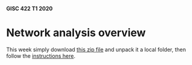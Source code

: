 #### GISC 422 T1 2020
# Network analysis overview
This week simply download [this zip file](network-analysis.zip?raw=true) and unpack it a local folder, then follow the [instructions here](network-analysis.md).
